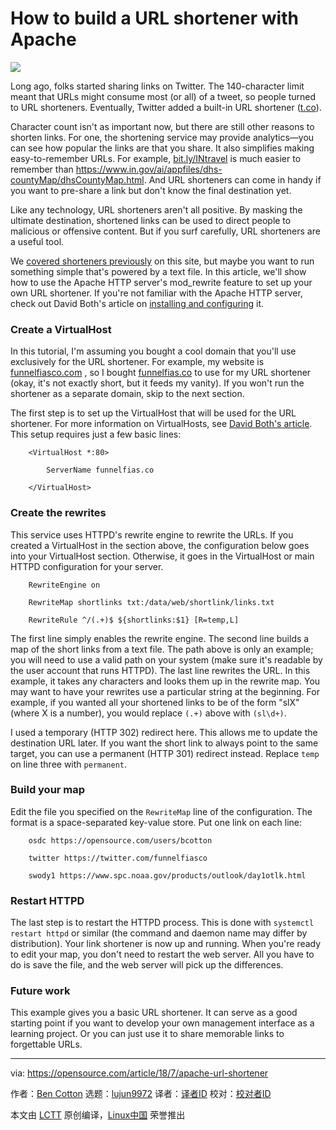 How to build a URL shortener with Apache
======

![](https://opensource.com/sites/default/files/styles/image-full-size/public/lead-images/openweb-osdc-lead.png?itok=yjU4KliG)

Long ago, folks started sharing links on Twitter. The 140-character limit meant that URLs might consume most (or all) of a tweet, so people turned to URL shorteners. Eventually, Twitter added a built-in URL shortener ([t.co][1]).

Character count isn't as important now, but there are still other reasons to shorten links. For one, the shortening service may provide analytics—you can see how popular the links are that you share. It also simplifies making easy-to-remember URLs. For example, [bit.ly/INtravel][2] is much easier to remember than <https://www.in.gov/ai/appfiles/dhs-countyMap/dhsCountyMap.html>. And URL shorteners can come in handy if you want to pre-share a link but don't know the final destination yet.

Like any technology, URL shorteners aren't all positive. By masking the ultimate destination, shortened links can be used to direct people to malicious or offensive content. But if you surf carefully, URL shorteners are a useful tool.

We [covered shorteners previously][3] on this site, but maybe you want to run something simple that's powered by a text file. In this article, we'll show how to use the Apache HTTP server's mod_rewrite feature to set up your own URL shortener. If you're not familiar with the Apache HTTP server, check out David Both's article on [installing and configuring][4] it.

### Create a VirtualHost

In this tutorial, I'm assuming you bought a cool domain that you'll use exclusively for the URL shortener. For example, my website is [funnelfiasco.com][5] , so I bought [funnelfias.co][6] to use for my URL shortener (okay, it's not exactly short, but it feeds my vanity). If you won't run the shortener as a separate domain, skip to the next section.

The first step is to set up the VirtualHost that will be used for the URL shortener. For more information on VirtualHosts, see [David Both's article][7]. This setup requires just a few basic lines:
```
    <VirtualHost *:80>

        ServerName funnelfias.co

    </VirtualHost>

```

### Create the rewrites

This service uses HTTPD's rewrite engine to rewrite the URLs. If you created a VirtualHost in the section above, the configuration below goes into your VirtualHost section. Otherwise, it goes in the VirtualHost or main HTTPD configuration for your server.
```
    RewriteEngine on

    RewriteMap shortlinks txt:/data/web/shortlink/links.txt

    RewriteRule ^/(.+)$ ${shortlinks:$1} [R=temp,L]

```

The first line simply enables the rewrite engine. The second line builds a map of the short links from a text file. The path above is only an example; you will need to use a valid path on your system (make sure it's readable by the user account that runs HTTPD). The last line rewrites the URL. In this example, it takes any characters and looks them up in the rewrite map. You may want to have your rewrites use a particular string at the beginning. For example, if you wanted all your shortened links to be of the form "slX" (where X is a number), you would replace `(.+)` above with `(sl\d+)`.

I used a temporary (HTTP 302) redirect here. This allows me to update the destination URL later. If you want the short link to always point to the same target, you can use a permanent (HTTP 301) redirect instead. Replace `temp` on line three with `permanent`.

### Build your map

Edit the file you specified on the `RewriteMap` line of the configuration. The format is a space-separated key-value store. Put one link on each line:
```
    osdc https://opensource.com/users/bcotton

    twitter https://twitter.com/funnelfiasco

    swody1 https://www.spc.noaa.gov/products/outlook/day1otlk.html

```

### Restart HTTPD

The last step is to restart the HTTPD process. This is done with `systemctl restart httpd` or similar (the command and daemon name may differ by distribution). Your link shortener is now up and running. When you're ready to edit your map, you don't need to restart the web server. All you have to do is save the file, and the web server will pick up the differences.

### Future work

This example gives you a basic URL shortener. It can serve as a good starting point if you want to develop your own management interface as a learning project. Or you can just use it to share memorable links to forgettable URLs.

--------------------------------------------------------------------------------

via: https://opensource.com/article/18/7/apache-url-shortener

作者：[Ben Cotton][a]
选题：[lujun9972](https://github.com/lujun9972)
译者：[译者ID](https://github.com/译者ID)
校对：[校对者ID](https://github.com/校对者ID)

本文由 [LCTT](https://github.com/LCTT/TranslateProject) 原创编译，[Linux中国](https://linux.cn/) 荣誉推出

[a]:https://opensource.com/users/bcotton
[1]:http://t.co
[2]:http://bit.ly/INtravel
[3]:https://opensource.com/article/17/3/url-link-shortener
[4]:https://opensource.com/article/18/2/how-configure-apache-web-server
[5]:http://funnelfiasco.com
[6]:http://funnelfias.co
[7]:https://opensource.com/article/18/3/configuring-multiple-web-sites-apache
